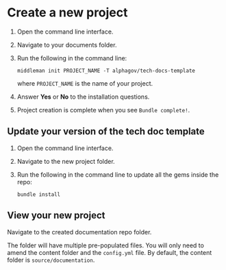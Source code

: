 # Create a new project

1. Open the command line interface.

1. Navigate to your documents folder.

1. Run the following in the command line:

    ```
    middleman init PROJECT_NAME -T alphagov/tech-docs-template
    ```
    where `PROJECT_NAME` is the name of your project.

1. Answer __Yes__ or __No__ to the installation questions.

1. Project creation is complete when you see `Bundle complete!`.

## Update your version of the tech doc template

1. Open the command line interface.

1. Navigate to the new project folder.

1. Run the following in the command line to update all the gems inside the repo:

    ```
    bundle install
    ```

## View your new project

Navigate to the created documentation repo folder.

The folder will have multiple pre-populated files. You will only need to amend the content folder and the `config.yml` file. By default, the content folder is `source/documentation`.
